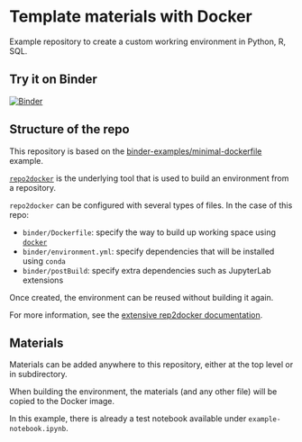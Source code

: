 # Template materials with Docker

Example repository to create a custom workring environment in Python, R, SQL.

## Try it on Binder

[![Binder](https://mybinder.org/badge_logo.svg)](https://mybinder.org/v2/gh/dongchirua/template-docker/master)

## Structure of the repo

This repository is based on the [binder-examples/minimal-dockerfile](https://github.com/binder-examples/minimal-dockerfile) example.

[`repo2docker`](https://repo2docker.readthedocs.io) is the underlying tool that is used to build an environment from a repository.

`repo2docker` can be configured with several types of files. In the case of this repo:

- `binder/Dockerfile`: specify the way to build up working space using [`docker`](https://mybinder.readthedocs.io/en/latest/tutorials/dockerfile.html)
- `binder/environment.yml`: specify dependencies that will be installed using `conda`
- `binder/postBuild`: specify extra dependencies such as JupyterLab extensions

Once created, the environment can be reused without building it again.

For more information, see the [extensive rep2docker documentation](https://repo2docker.readthedocs.io).

## Materials

Materials can be added anywhere to this repository, either at the top level or in subdirectory.

When building the environment, the materials (and any other file) will be copied to the Docker image.

In this example, there is already a test notebook available under `example-notebook.ipynb`.
